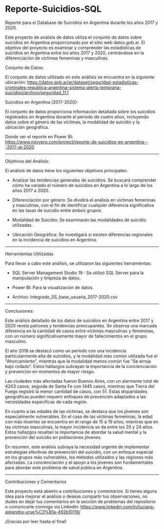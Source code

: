 # Reporte-Suicidios-SQL
Reporte para el Database de Suicidios en Argentina durante los años 2017 y 2020. 

Este proyecto de análisis de datos utiliza el conjunto de datos sobre suicidios en Argentina proporcionado por el sitio web datos.gob.ar. El objetivo del proyecto es examinar y comprender las estadísticas de suicidios en Argentina entre los años 2017 y 2020, centrándose en la diferenciación de víctimas femeninas y masculinas.

Conjunto de Datos:

El conjunto de datos utilizado en este análisis se encuentra en la siguiente ubicación: https://datos.gob.ar/ar/dataset/seguridad-estadisticas-criminales-republica-argentina-sistema-alerta-temprana-suicidios/archivo/seguridad_11.1

Suicidios en Argentina (2017-2020):

El conjunto de datos proporciona información detallada sobre los suicidios registrados en Argentina durante el período de cuatro años, incluyendo datos sobre el género de las víctimas, la modalidad de suicidio y la ubicación geográfica.

Donde ver el reporte en Power BI: https://www.novypro.com/project/reporte-de-suicidios-en-argentina---2017-al-2020

-------------------------------------------------------------------------------------------------------------------------------------------------------------------------------------------------------------------------------------------

Objetivos del Análisis:

El análisis de datos tiene los siguientes objetivos principales:

- Analizar las tendencias generales de suicidios: Se buscará comprender cómo ha variado el número de suicidios en Argentina a lo largo de los años 2017 a 2020.

- Diferenciación por género: Se dividirá el análisis en víctimas femeninas y masculinas, con el fin de identificar cualquier diferencia significativa en las tasas de suicidio entre ambos grupos.

- Modalidad de Suicidio: Se examinarán las modalidades de suicidio utilizadas.

- Ubicación Geográfica: Se investigará si existen diferencias regionales en la incidencia de suicidios en Argentina.

-------------------------------------------------------------------------------------------------------------------------------------------------------------------------------------------------------------------------------------------

Herramientas Utilizadas

Para llevar a cabo este análisis, se utilizaron las siguientes herramientas:

- SQL Server Management Studio 19 : Se utilizó SQL Server para la manipulación y limpieza de datos.

- Power BI: Para la visualización de datos.

- Archivo: Integrado_SS_base_usuaria_2017-2020.csv

-------------------------------------------------------------------------------------------------------------------------------------------------------------------------------------------------------------------------------------------

Conclusiones:

Este análisis detallado de los datos de suicidios en Argentina entre 2017 y 2020 revela patrones y tendencias preocupantes. Se observa una marcada diferencia en la cantidad de casos entre víctimas masculinas y femeninas, con un número significativamente mayor de fallecimientos en el grupo masculino.

El año 2018 se destacó como un período con una incidencia particularmente alta de suicidios, y la modalidad más común utilizada fue el "Ahorcamiento", mientras que la modalidad menos común fue "Se arroja bajo rodado". Estos hallazgos subrayan la importancia de la concienciación y prevención en momentos de mayor riesgo.

Las ciudades más afectadas fueron Buenos Aires, con un alarmante total de 4243 casos, seguida de Santa Fe con 1445 casos, mientras que Tierra del Fuego registró la menor cantidad de casos, con 51. Estas disparidades geográficas pueden requerir enfoques de prevención adaptados a las necesidades específicas de cada región.

En cuanto a las edades de las víctimas, se destaca que los jóvenes son especialmente vulnerables. En el caso de las víctimas femeninas, la edad con más muertes se encuentra en el rango de 15 a 19 años, mientras que en las víctimas masculinas, la mayor incidencia se da entre los 20 y 24 años. Estos hallazgos resaltan la importancia de abordar la salud mental y la prevención del suicidio en poblaciones jóvenes.

En resumen, este análisis subraya la necesidad urgente de implementar estrategias efectivas de prevención del suicidio, con un enfoque especial en los grupos más vulnerables, los métodos utilizados y las regiones más afectadas. La concienciación y el apoyo a los jóvenes son fundamentales para abordar este problema de salud pública en Argentina.

-------------------------------------------------------------------------------------------------------------------------------------------------------------------------------------------------------------------------------------------

Contribuciones y Comentarios

Este proyecto está abierto a contribuciones y comentarios. Si tienes alguna idea para mejorar el análisis o deseas compartir tus observaciones, no dudes en dejar tus comentarios en la sección de problemas del repositorio o comunicarte conmigo vía LinkedIn: https://www.linkedin.com/in/luciana-alejandra-urue%C3%B1a-492b10119/

¡Gracias por leer hasta el final!
